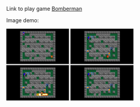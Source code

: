Link to play game [Bomberman](https://play.unity.com/mg/other/gamebomberman)

Image demo:

<img src="image/demo%20(2).png" width="33%"/> <img src="image/demo%20(1).png" width="33%"/>
<img src="image/demo%20(4).png" width="33%"/> <img src="image/demo%20(3).png" width="33%"/>
